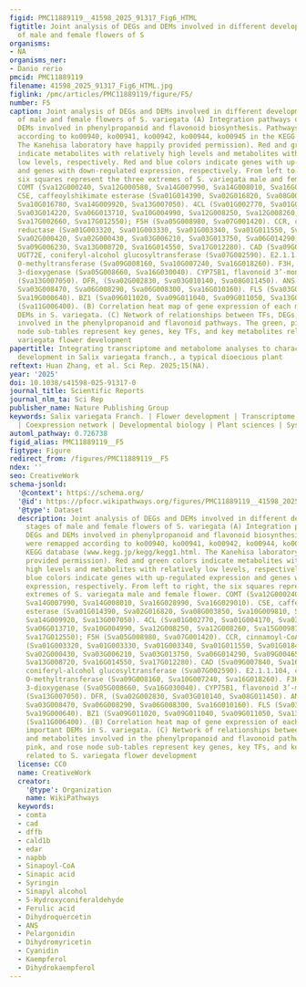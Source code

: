 ```yaml
---
figid: PMC11889119__41598_2025_91317_Fig6_HTML
figtitle: Joint analysis of DEGs and DEMs involved in different developmental stages
  of male and female flowers of S
organisms:
- NA
organisms_ner:
- Danio rerio
pmcid: PMC11889119
filename: 41598_2025_91317_Fig6_HTML.jpg
figlink: /pmc/articles/PMC11889119/figure/F5/
number: F5
caption: Joint analysis of DEGs and DEMs involved in different developmental stages
  of male and female flowers of S. variegata (A) Integration pathways of DEGs and
  DEMs involved in phenylpropanoid and flavonoid biosynthesis. Pathways were remapped
  according to ko00940, ko00941, ko00942, ko00944, ko00945 in the KEGG database (www.kegg.jp/kegg/kegg1.html.
  The Kanehisa laboratory have happily provided permission). Red and green colors
  indicate metabolites with relatively high levels and metabolites with relatively
  low levels, respectively. Red and blue colors indicate genes with up-regulated expression
  and genes with down-regulated expression, respectively. From left to right, the
  six squares represent the three extremes of S. variegata male and female flower.
  COMT (Sva12G000240, Sva12G000580, Sva14G007990, Sva14G008010, Sva16G028990, Sva16G029010).
  CSE, caffeoylshikimate esterase (Sva01G014390, Sva02G016820, Sva08G003850, Sva10G009810,
  Sva10G016780, Sva14G009920, Sva13G007050). 4CL (Sva01G002770, Sva01G004170, Sva03G006690,
  Sva03G014220, Sva06G013710, Sva10G004990, Sva12G008250, Sva12G008260, Sva15G009870,
  Sva17G002660, Sva17G012550); F5H (Sva05G008980, Sva07G001420). CCR, cinnamoyl-CoA
  reductase (Sva01G003320, Sva01G003330, Sva01G003340, Sva01G011550, Sva01G018420,
  Sva02G000420, Sva02G000430, Sva03G006210, Sva03G013750, Sva06G014290, Sva09G004650,
  Sva09G006230, Sva13G008720, Sva16G014550, Sva17G012280). CAD (Sva09G007840, Sva16G017940).
  UGT72E, coniferyl-alcohol glucosyltransferase (Sva07G002590). E2.1.1.104, caffeoyl-CoA
  O-methyltransferase (Sva09G008160, Sva10G007240, Sva16G018260). F3H, naringenin
  3-dioxygenase (Sva05G008660, Sva16G030040). CYP75B1, flavonoid 3’-monooxygenase
  (Sva13G007050). DFR, (Sva02G002830, Sva03G010140, Sva08G011450). ANS (Sva01G009400,
  Sva03G008470, Sva06G008290, Sva06G008300, Sva16G010160). FLS (Sva03G001460, Sva10G014730,
  Sva19G000640). BZ1 (Sva09G011020, Sva09G011040, Sva09G011050, Sva13G011910). UGT79B1
  (Sva11G006400). (B) Correlation heat map of gene expression of each module and important
  DEMs in S. variegata. (C) Network of relationships between TFs, DEGs, and metabolites
  involved in the phenylpropanoid and flavonoid pathways. The green, pink, and rose
  node sub-tables represent key genes, key TFs, and key metabolites related to S.
  variegata flower development
papertitle: Integrating transcriptome and metabolome analyses to characterize flower
  development in Salix variegata franch., a typical dioecious plant
reftext: Huan Zhang, et al. Sci Rep. 2025;15(NA).
year: '2025'
doi: 10.1038/s41598-025-91317-0
journal_title: Scientific Reports
journal_nlm_ta: Sci Rep
publisher_name: Nature Publishing Group
keywords: Salix variegata Franch. | Flower development | Transcriptome | Metabolome
  | Coexpression network | Developmental biology | Plant sciences | Systems biology
automl_pathway: 0.726738
figid_alias: PMC11889119__F5
figtype: Figure
redirect_from: /figures/PMC11889119__F5
ndex: ''
seo: CreativeWork
schema-jsonld:
  '@context': https://schema.org/
  '@id': https://pfocr.wikipathways.org/figures/PMC11889119__41598_2025_91317_Fig6_HTML.html
  '@type': Dataset
  description: Joint analysis of DEGs and DEMs involved in different developmental
    stages of male and female flowers of S. variegata (A) Integration pathways of
    DEGs and DEMs involved in phenylpropanoid and flavonoid biosynthesis. Pathways
    were remapped according to ko00940, ko00941, ko00942, ko00944, ko00945 in the
    KEGG database (www.kegg.jp/kegg/kegg1.html. The Kanehisa laboratory have happily
    provided permission). Red and green colors indicate metabolites with relatively
    high levels and metabolites with relatively low levels, respectively. Red and
    blue colors indicate genes with up-regulated expression and genes with down-regulated
    expression, respectively. From left to right, the six squares represent the three
    extremes of S. variegata male and female flower. COMT (Sva12G000240, Sva12G000580,
    Sva14G007990, Sva14G008010, Sva16G028990, Sva16G029010). CSE, caffeoylshikimate
    esterase (Sva01G014390, Sva02G016820, Sva08G003850, Sva10G009810, Sva10G016780,
    Sva14G009920, Sva13G007050). 4CL (Sva01G002770, Sva01G004170, Sva03G006690, Sva03G014220,
    Sva06G013710, Sva10G004990, Sva12G008250, Sva12G008260, Sva15G009870, Sva17G002660,
    Sva17G012550); F5H (Sva05G008980, Sva07G001420). CCR, cinnamoyl-CoA reductase
    (Sva01G003320, Sva01G003330, Sva01G003340, Sva01G011550, Sva01G018420, Sva02G000420,
    Sva02G000430, Sva03G006210, Sva03G013750, Sva06G014290, Sva09G004650, Sva09G006230,
    Sva13G008720, Sva16G014550, Sva17G012280). CAD (Sva09G007840, Sva16G017940). UGT72E,
    coniferyl-alcohol glucosyltransferase (Sva07G002590). E2.1.1.104, caffeoyl-CoA
    O-methyltransferase (Sva09G008160, Sva10G007240, Sva16G018260). F3H, naringenin
    3-dioxygenase (Sva05G008660, Sva16G030040). CYP75B1, flavonoid 3’-monooxygenase
    (Sva13G007050). DFR, (Sva02G002830, Sva03G010140, Sva08G011450). ANS (Sva01G009400,
    Sva03G008470, Sva06G008290, Sva06G008300, Sva16G010160). FLS (Sva03G001460, Sva10G014730,
    Sva19G000640). BZ1 (Sva09G011020, Sva09G011040, Sva09G011050, Sva13G011910). UGT79B1
    (Sva11G006400). (B) Correlation heat map of gene expression of each module and
    important DEMs in S. variegata. (C) Network of relationships between TFs, DEGs,
    and metabolites involved in the phenylpropanoid and flavonoid pathways. The green,
    pink, and rose node sub-tables represent key genes, key TFs, and key metabolites
    related to S. variegata flower development
  license: CC0
  name: CreativeWork
  creator:
    '@type': Organization
    name: WikiPathways
  keywords:
  - comta
  - cad
  - dffb
  - cald1b
  - edar
  - napbb
  - Sinapoyl-CoA
  - Sinapic acid
  - Syringin
  - Sinapyl alcohol
  - 5-Hydroxyconiferaldehyde
  - Ferulic acid
  - Dihydroquercetin
  - ANS
  - Pelargonidin
  - Dihydromyricetin
  - Cyanidin
  - Kaempferol
  - Dihydrokaempferol
---
```

